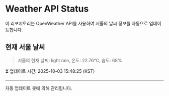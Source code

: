 
# Weather API Status

이 리포지토리는 OpenWeather API를 사용하여 서울의 날씨 정보를 자동으로 업데이트합니다.

## 현재 서울 날씨
> 서울의 현재 날씨: light rain, 온도: 22.76°C, 습도: 68%

⏳ 업데이트 시간: 2025-10-03 15:48:25 (KST)

---
자동 업데이트 봇에 의해 관리됩니다.
